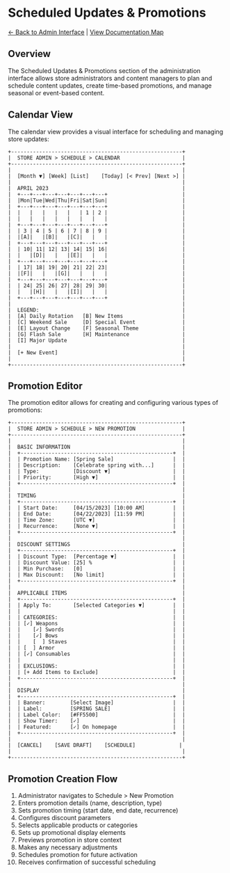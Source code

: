 # Scheduled Updates & Promotions

[← Back to Admin Interface](../README.md) | [View Documentation Map](../../../DocNavigation.md)

## Overview

The Scheduled Updates & Promotions section of the administration interface allows store administrators and content managers to plan and schedule content updates, create time-based promotions, and manage seasonal or event-based content.

## Calendar View

The calendar view provides a visual interface for scheduling and managing store updates:

```
+-------------------------------------------------------+
|  STORE ADMIN > SCHEDULE > CALENDAR                    |
+-------------------------------------------------------+
|                                                       |
|  [Month ▼] [Week] [List]    [Today] [< Prev] [Next >] |
|                                                       |
|  APRIL 2023                                           |
|  +---+---+---+---+---+---+---+                        |
|  |Mon|Tue|Wed|Thu|Fri|Sat|Sun|                        |
|  +---+---+---+---+---+---+---+                        |
|  |   |   |   |   |   | 1 | 2 |                        |
|  |   |   |   |   |   |   |   |                        |
|  +---+---+---+---+---+---+---+                        |
|  | 3 | 4 | 5 | 6 | 7 | 8 | 9 |                        |
|  |[A]|   |[B]|   |[C]|   |   |                        |
|  +---+---+---+---+---+---+---+                        |
|  | 10| 11| 12| 13| 14| 15| 16|                        |
|  |   |[D]|   |   |[E]|   |   |                        |
|  +---+---+---+---+---+---+---+                        |
|  | 17| 18| 19| 20| 21| 22| 23|                        |
|  |[F]|   |   |[G]|   |   |   |                        |
|  +---+---+---+---+---+---+---+                        |
|  | 24| 25| 26| 27| 28| 29| 30|                        |
|  |   |[H]|   |   |[I]|   |   |                        |
|  +---+---+---+---+---+---+---+                        |
|                                                       |
|  LEGEND:                                              |
|  [A] Daily Rotation   [B] New Items                   |
|  [C] Weekend Sale     [D] Special Event               |
|  [E] Layout Change    [F] Seasonal Theme              |
|  [G] Flash Sale       [H] Maintenance                 |
|  [I] Major Update                                     |
|                                                       |
|  [+ New Event]                                        |
|                                                       |
+-------------------------------------------------------+
```

## Promotion Editor

The promotion editor allows for creating and configuring various types of promotions:

```
+-------------------------------------------------------+
|  STORE ADMIN > SCHEDULE > NEW PROMOTION               |
+-------------------------------------------------------+
|                                                       |
|  BASIC INFORMATION                                    |
|  +-------------------------------------------------+  |
|  | Promotion Name: [Spring Sale]                   |  |
|  | Description:    [Celebrate spring with...]      |  |
|  | Type:           [Discount ▼]                    |  |
|  | Priority:       [High ▼]                        |  |
|  +-------------------------------------------------+  |
|                                                       |
|  TIMING                                               |
|  +-------------------------------------------------+  |
|  | Start Date:     [04/15/2023] [10:00 AM]         |  |
|  | End Date:       [04/22/2023] [11:59 PM]         |  |
|  | Time Zone:      [UTC ▼]                         |  |
|  | Recurrence:     [None ▼]                        |  |
|  +-------------------------------------------------+  |
|                                                       |
|  DISCOUNT SETTINGS                                    |
|  +-------------------------------------------------+  |
|  | Discount Type:  [Percentage ▼]                  |  |
|  | Discount Value: [25] %                          |  |
|  | Min Purchase:   [0]                             |  |
|  | Max Discount:   [No limit]                      |  |
|  +-------------------------------------------------+  |
|                                                       |
|  APPLICABLE ITEMS                                     |
|  +-------------------------------------------------+  |
|  | Apply To:       [Selected Categories ▼]         |  |
|  |                                                 |  |
|  | CATEGORIES:                                     |  |
|  | [✓] Weapons                                     |  |
|  |    [✓] Swords                                   |  |
|  |    [✓] Bows                                     |  |
|  |    [  ] Staves                                  |  |
|  | [  ] Armor                                      |  |
|  | [✓] Consumables                                 |  |
|  |                                                 |  |
|  | EXCLUSIONS:                                     |  |
|  | [+ Add Items to Exclude]                        |  |
|  +-------------------------------------------------+  |
|                                                       |
|  DISPLAY                                              |
|  +-------------------------------------------------+  |
|  | Banner:        [Select Image]                   |  |
|  | Label:         [SPRING SALE]                    |  |
|  | Label Color:   [#FF5500]                        |  |
|  | Show Timer:    [✓]                              |  |
|  | Featured:      [✓] On homepage                  |  |
|  +-------------------------------------------------+  |
|                                                       |
|  [CANCEL]    [SAVE DRAFT]    [SCHEDULE]              |
|                                                       |
+-------------------------------------------------------+
```

## Promotion Creation Flow

1. Administrator navigates to Schedule > New Promotion
2. Enters promotion details (name, description, type)
3. Sets promotion timing (start date, end date, recurrence)
4. Configures discount parameters
5. Selects applicable products or categories
6. Sets up promotional display elements
7. Previews promotion in store context
8. Makes any necessary adjustments
9. Schedules promotion for future activation
10. Receives confirmation of successful scheduling 